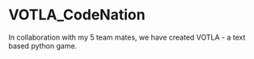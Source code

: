 # VOTLA_CodeNation
In collaboration with my 5 team mates, we have created VOTLA - a text based python game.
